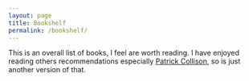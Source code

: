 ```yaml
---
layout: page
title: Bookshelf
permalink: /bookshelf/
---
```


This is an overall list of books, I feel are worth reading. I have enjoyed reading others recommendations especially [Patrick Collison](https://patrickcollison.com/bookshelf), so is just another version of that.
